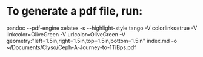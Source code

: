 # To generate a pdf file, run:

pandoc --pdf-engine xelatex -s --highlight-style tango -V colorlinks=true -V linkcolor=OliveGreen -V urlcolor=OliveGreen -V geometry:"left=1.5in,right=1.5in,top=1.5in,bottom=1.5in" index.md -o ~/Documents/Clyso/Ceph-A-Journey-to-1TiBps.pdf

